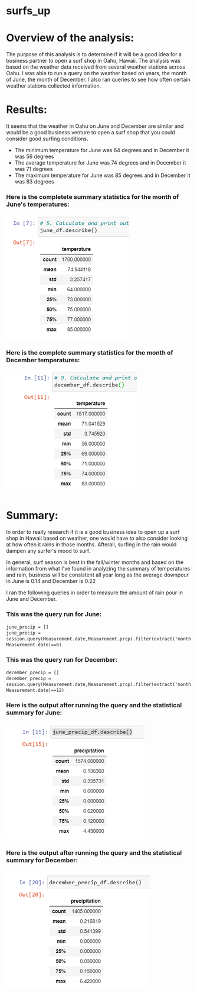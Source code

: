 # surfs_up

# Overview of the analysis:

The purpose of this analysis is to determine if it will be a good idea for a business partner to open a surf shop in Oahu, Hawaii. The analysis was based on the weather data received from several weather stations across Oahu. I was able to run a query on the weather based on years, the month of June, the month of December. I also ran queries to see how often certain weather stations collected information.

# Results:

It seems that the weather in Oahu on June and December are similar and would be a good business venture to open a surf shop that you could consider good surfing conditions.

  - The minimum temperature for June was 64 degrees and in December it was 56 degrees
  - The average temperature for June was 74 degrees and in December it was 71 degrees
  - The maximum temperature for June was 85 degrees and in December it was 83 degrees
  
 ### Here is the completete summary statistics for the month of June's temperatures:
  
  ![june_temp.png](june_temp.png)
  
 ### Here is the complete summary statistics for the month of December temperatures:
  
  ![december_temp.png](december_temp.png)
  

# Summary: 

In order to really research if it is a good business idea to open up a surf shop in Hawaii based on weather, one would have to also consider looking at how often it rains in those months. Afterall, surfing in the rain would dampen any surfer's mood to surf. 

In general, surf season is best in the fall/winter months and based on the information from what I've found in analyzing the summary of temperatures and rain, business will be consistent all year long as the average downpour in June is 0.14 and December is 0.22

I ran the following queries in order to measure the amount of rain pour in June and December.

### This was the query run for June:

```
june_precip = []
june_precip = session.query(Measurement.date,Measurement.prcp).filter(extract('month', Measurement.date)==6)
```

### This was the query run for December:
```
december_precip = []
december_precip = session.query(Measurement.date,Measurement.prcp).filter(extract('month', Measurement.date)==12)
```

### Here is the output after running the query and the statistical summary for June:

![june_precip.png](june_precip.png)

### Here is the output after running the query and the statistical summary for December:

![december_precip.png](december_precip.png)




